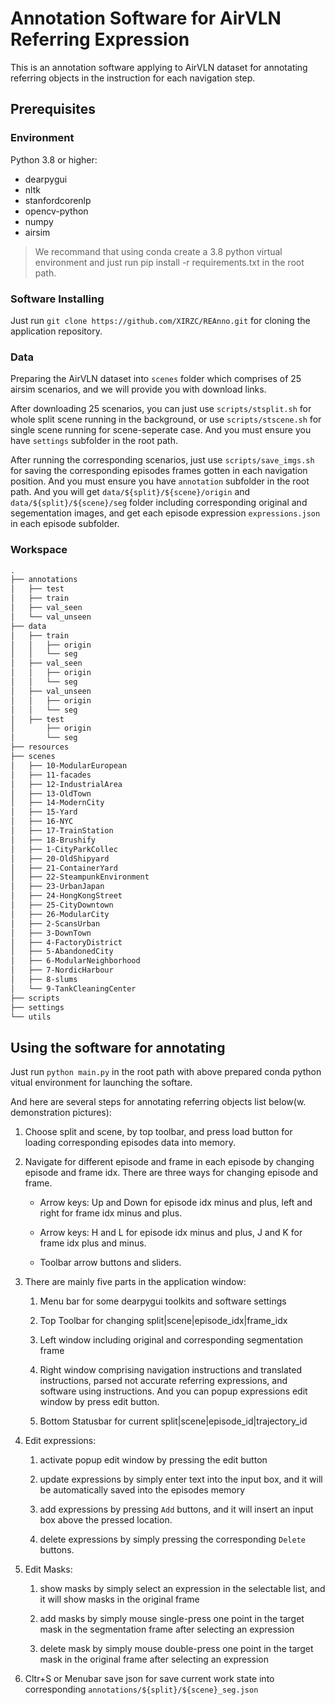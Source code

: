 # Annotation Software for AirVLN Referring Expression

This is an annotation software applying to AirVLN dataset for annotating referring objects in the instruction for each navigation step.

## Prerequisites

### Environment

Python 3.8 or higher:

- dearpygui
- nltk
- stanfordcorenlp
- opencv-python
- numpy
- airsim

> We recommand that using conda create a 3.8 python virtual environment and just run pip install -r requirements.txt in the root path.

### Software Installing

Just run `git clone https://github.com/XIRZC/REAnno.git` for cloning the application repository.

### Data

Preparing the AirVLN dataset into `scenes` folder which comprises of 25 airsim scenarios, and we will provide you with download links.

After downloading 25 scenarios, you can just use `scripts/stsplit.sh` for whole split scene running in the background, or use `scripts/stscene.sh` for single scene running for scene-seperate case. And you must ensure you have `settings` subfolder in the root path.

After running the corresponding scenarios, just use `scripts/save_imgs.sh` for saving the corresponding episodes frames gotten in each navigation position. And you must ensure you have `annotation` subfolder in the root path. And you will get `data/${split}/${scene}/origin` and `data/${split}/${scene}/seg` folder including corresponding original and segementation images, and get each episode expression `expressions.json` in each episode subfolder.

### Workspace

``` txt
.
├── annotations
│   ├── test
│   ├── train
│   ├── val_seen
│   └── val_unseen
├── data
│   ├── train
│   │   ├── origin
│   │   └── seg
│   ├── val_seen
│   │   ├── origin
│   │   └── seg
│   ├── val_unseen
│   │   ├── origin
│   │   └── seg
│   ├── test
│       ├── origin
│       └── seg
├── resources
├── scenes
│   ├── 10-ModularEuropean
│   ├── 11-facades
│   ├── 12-IndustrialArea
│   ├── 13-OldTown
│   ├── 14-ModernCity
│   ├── 15-Yard
│   ├── 16-NYC
│   ├── 17-TrainStation
│   ├── 18-Brushify
│   ├── 1-CityParkCollec
│   ├── 20-OldShipyard
│   ├── 21-ContainerYard
│   ├── 22-SteampunkEnvironment
│   ├── 23-UrbanJapan
│   ├── 24-HongKongStreet
│   ├── 25-CityDowntown
│   ├── 26-ModularCity
│   ├── 2-ScansUrban
│   ├── 3-DownTown
│   ├── 4-FactoryDistrict
│   ├── 5-AbandonedCity
│   ├── 6-ModularNeighborhood
│   ├── 7-NordicHarbour
│   ├── 8-slums
│   └── 9-TankCleaningCenter
├── scripts
├── settings
└── utils
```

## Using the software for annotating

Just run `python main.py` in the root path with above prepared conda python vitual environment for launching the softare.

And here are several steps for annotating referring objects list below(w. demonstration pictures):

1. Choose split and scene, by top toolbar, and press load button for loading corresponding episodes data into memory.

2. Navigate for different episode and frame in each episode by changing episode and frame idx. There are three ways for changing episode and frame.

    - Arrow keys: Up and Down for episode idx minus and plus, left and right for frame idx minus and plus.

    - Arrow keys: H and L for episode idx minus and plus, J and K for frame idx plus and minus.

    - Toolbar arrow buttons and sliders.

3. There are mainly five parts in the application window:

    1. Menu bar for some dearpygui toolkits and software settings

    2. Top Toolbar for changing split|scene|episode_idx|frame_idx

    3. Left window including original and corresponding segmentation frame

    4. Right window comprising navigation instructions and translated instructions, parsed not accurate referring expressions, and software using instructions. And you can popup expressions edit window by press edit button.

    5. Bottom Statusbar for current split|scene|episode_id|trajectory_id

4. Edit expressions:

    1. activate popup edit window by pressing the edit button

    2. update expressions by simply enter text into the input box, and it will be automatically saved into the episodes memory

    3. add expressions by pressing `Add` buttons, and it will insert an input box above the pressed location.

    4. delete expressions by simply pressing the corresponding `Delete` buttons.

5. Edit Masks:

    1. show masks by simply select an expression in the selectable list, and it will show masks in the original frame

    2. add masks by simply mouse single-press one point in the target mask in the segmentation frame after selecting an expression

    3. delete mask by simply mouse double-press one point in the target mask in the original frame after selecting an expression

6. Cltr+S or Menubar save json for save current work state into corresponding `annotations/${split}/${scene}_seg.json`
